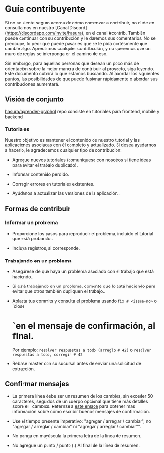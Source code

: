 # Guía contribuyente

Si no se siente seguro acerca de cómo comenzar a contribuir, no dude en consultarnos en nuestro [Canal Discord] (https://discordapp.com/invite/hasura), en el canal #contrib. También puede continuar con su contribución y le daremos sus comentarios. No se preocupe, lo peor que puede pasar es que se le pida cortésmente que cambie algo. Apreciamos cualquier contribución, y no queremos que un muro de reglas se interponga en el camino de eso.

Sin embargo, para aquellas personas que desean un poco más de orientación sobre la mejor manera de contribuir al proyecto, siga leyendo. Este documento cubrirá lo que estamos buscando. Al abordar los siguientes puntos, las posibilidades de que
puede fusionar rápidamente o abordar sus contribuciones aumentará.

## Visión de conjunto

[hasura/aprender-graphql](https://github.com/hasura/learn-graphql) repo consiste en tutoriales para frontend, mobile y backend.

### Tutoriales

Nuestro objetivo es mantener el contenido de nuestro tutorial y las aplicaciones asociadas con él completo y actualizado. Si desea ayudarnos a hacerlo, le agradecemos cualquier tipo de contribución:

- Agregue nuevos tutoriales (comuníquese con nosotros si tiene ideas para evitar el trabajo duplicado).

- Informar contenido perdido.

- Corregir errores en tutoriales existentes.

- Ayúdanos a actualizar las versiones de la aplicación..

## Formas de contribuir

### Informar un problema

- Proporcione los pasos para reproducir el problema, incluido el tutorial que está probando..

- Incluya registros, si corresponde.

### Trabajando en un problema

- Asegúrese de que haya un problema asociado con el trabajo que está haciendo..

- Si está trabajando en un problema, comente que lo está haciendo para evitar que otros también dupliquen el trabajo..

- Aplasta tus commits y consulta el problema usando `fix # <issue-no>` o `close
  # <issue-no> `en el mensaje de confirmación, al final.
  Por ejemplo: `resolver respuestas a todo (arreglo # 42)` o `resolver respuestas a todo, corregir # 42`
  
- Rebase master con su sucursal antes de enviar una solicitud de extracción.

## Confirmar mensajes

- La primera línea debe ser un resumen de los cambios, sin exceder 50
caracteres, seguidos de un cuerpo opcional que tiene más detalles sobre el
  cambios. Referirse a [este enlace](https://github.com/erlang/otp/wiki/writing-good-commit-messages)
  para obtener más información sobre cómo escribir buenos mensajes de confirmación.

- Use el tiempo presente imperativo: "agregar / arreglar / cambiar", no "agregar / arreglar / cambiar" ni "agregar / arreglar / cambiar"".

- No ponga en mayúscula la primera letra de la línea de resumen.

- No agregue un punto / punto (.) Al final de la línea de resumen.
